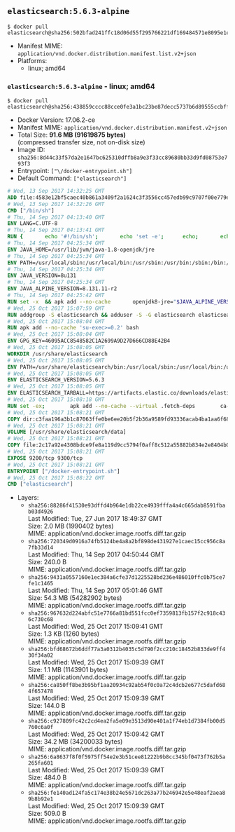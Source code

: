 ## `elasticsearch:5.6.3-alpine`

```console
$ docker pull elasticsearch@sha256:502bfad241ffc18d06d55f295766221df169484571e8095e1eff6fd0d423d248
```

-	Manifest MIME: `application/vnd.docker.distribution.manifest.list.v2+json`
-	Platforms:
	-	linux; amd64

### `elasticsearch:5.6.3-alpine` - linux; amd64

```console
$ docker pull elasticsearch@sha256:438859cccc88cce0fe3a1bc23be87decc5737b6d89555ccbffce96887ee1e63c
```

-	Docker Version: 17.06.2-ce
-	Manifest MIME: `application/vnd.docker.distribution.manifest.v2+json`
-	Total Size: **91.6 MB (91619875 bytes)**  
	(compressed transfer size, not on-disk size)
-	Image ID: `sha256:8d44c33f57da2e1647bc625310dffb8a9e3f33cc89680bb33d9fd08753e793f3`
-	Entrypoint: `["\/docker-entrypoint.sh"]`
-	Default Command: `["elasticsearch"]`

```dockerfile
# Wed, 13 Sep 2017 14:32:25 GMT
ADD file:4583e12bf5caec40b861a3409f2a1624c3f3556cc457edb99c9707f00e779e45 in / 
# Wed, 13 Sep 2017 14:32:26 GMT
CMD ["/bin/sh"]
# Thu, 14 Sep 2017 04:13:40 GMT
ENV LANG=C.UTF-8
# Thu, 14 Sep 2017 04:13:41 GMT
RUN { 		echo '#!/bin/sh'; 		echo 'set -e'; 		echo; 		echo 'dirname "$(dirname "$(readlink -f "$(which javac || which java)")")"'; 	} > /usr/local/bin/docker-java-home 	&& chmod +x /usr/local/bin/docker-java-home
# Thu, 14 Sep 2017 04:25:34 GMT
ENV JAVA_HOME=/usr/lib/jvm/java-1.8-openjdk/jre
# Thu, 14 Sep 2017 04:25:34 GMT
ENV PATH=/usr/local/sbin:/usr/local/bin:/usr/sbin:/usr/bin:/sbin:/bin:/usr/lib/jvm/java-1.8-openjdk/jre/bin:/usr/lib/jvm/java-1.8-openjdk/bin
# Thu, 14 Sep 2017 04:25:34 GMT
ENV JAVA_VERSION=8u131
# Thu, 14 Sep 2017 04:25:34 GMT
ENV JAVA_ALPINE_VERSION=8.131.11-r2
# Thu, 14 Sep 2017 04:25:42 GMT
RUN set -x 	&& apk add --no-cache 		openjdk8-jre="$JAVA_ALPINE_VERSION" 	&& [ "$JAVA_HOME" = "$(docker-java-home)" ]
# Wed, 25 Oct 2017 15:07:59 GMT
RUN addgroup -S elasticsearch && adduser -S -G elasticsearch elasticsearch
# Wed, 25 Oct 2017 15:08:04 GMT
RUN apk add --no-cache 'su-exec>=0.2' bash
# Wed, 25 Oct 2017 15:08:04 GMT
ENV GPG_KEY=46095ACC8548582C1A2699A9D27D666CD88E42B4
# Wed, 25 Oct 2017 15:08:05 GMT
WORKDIR /usr/share/elasticsearch
# Wed, 25 Oct 2017 15:08:05 GMT
ENV PATH=/usr/share/elasticsearch/bin:/usr/local/sbin:/usr/local/bin:/usr/sbin:/usr/bin:/sbin:/bin:/usr/lib/jvm/java-1.8-openjdk/jre/bin:/usr/lib/jvm/java-1.8-openjdk/bin
# Wed, 25 Oct 2017 15:08:05 GMT
ENV ELASTICSEARCH_VERSION=5.6.3
# Wed, 25 Oct 2017 15:08:05 GMT
ENV ELASTICSEARCH_TARBALL=https://artifacts.elastic.co/downloads/elasticsearch/elasticsearch-5.6.3.tar.gz ELASTICSEARCH_TARBALL_ASC=https://artifacts.elastic.co/downloads/elasticsearch/elasticsearch-5.6.3.tar.gz.asc ELASTICSEARCH_TARBALL_SHA1=d5e4b61038f2cc3ec7ae5cbecf3406c7ecc7a1c4
# Wed, 25 Oct 2017 15:08:18 GMT
RUN set -ex; 		apk add --no-cache --virtual .fetch-deps 		ca-certificates 		gnupg 		openssl 		tar 	; 		wget -O elasticsearch.tar.gz "$ELASTICSEARCH_TARBALL"; 		if [ "$ELASTICSEARCH_TARBALL_SHA1" ]; then 		echo "$ELASTICSEARCH_TARBALL_SHA1 *elasticsearch.tar.gz" | sha1sum -c -; 	fi; 		if [ "$ELASTICSEARCH_TARBALL_ASC" ]; then 		wget -O elasticsearch.tar.gz.asc "$ELASTICSEARCH_TARBALL_ASC"; 		export GNUPGHOME="$(mktemp -d)"; 		gpg --keyserver ha.pool.sks-keyservers.net --recv-keys "$GPG_KEY"; 		gpg --batch --verify elasticsearch.tar.gz.asc elasticsearch.tar.gz; 		rm -rf "$GNUPGHOME" elasticsearch.tar.gz.asc; 	fi; 		tar -xf elasticsearch.tar.gz --strip-components=1; 	rm elasticsearch.tar.gz; 		apk del .fetch-deps; 		mkdir -p ./plugins; 	for path in 		./data 		./logs 		./config 		./config/scripts 	; do 		mkdir -p "$path"; 		chown -R elasticsearch:elasticsearch "$path"; 	done; 		export ES_JAVA_OPTS='-Xms32m -Xmx32m'; 	if [ "${ELASTICSEARCH_VERSION%%.*}" -gt 1 ]; then 		elasticsearch --version; 	else 		elasticsearch -v; 	fi
# Wed, 25 Oct 2017 15:08:21 GMT
COPY dir:c3faa196a3b1c87063ffe0be6ee20b5f2b36a9589fd93336acab4ba1aa6f6855 in ./config 
# Wed, 25 Oct 2017 15:08:21 GMT
VOLUME [/usr/share/elasticsearch/data]
# Wed, 25 Oct 2017 15:08:21 GMT
COPY file:2c17a92e4308bdce9fe8a119d9cc5794f0aff8c512a55882b834e2e8404b0112 in / 
# Wed, 25 Oct 2017 15:08:21 GMT
EXPOSE 9200/tcp 9300/tcp
# Wed, 25 Oct 2017 15:08:21 GMT
ENTRYPOINT ["/docker-entrypoint.sh"]
# Wed, 25 Oct 2017 15:08:22 GMT
CMD ["elasticsearch"]
```

-	Layers:
	-	`sha256:88286f41530e93dffd4b964e1db22ce4939fffa4a4c665dab8591fbab03d4926`  
		Last Modified: Tue, 27 Jun 2017 18:49:37 GMT  
		Size: 2.0 MB (1990402 bytes)  
		MIME: application/vnd.docker.image.rootfs.diff.tar.gzip
	-	`sha256:720349d0916a74fb5124be4a8a2bf898de431927e1caec15cc956c8a7fb33d14`  
		Last Modified: Thu, 14 Sep 2017 04:50:44 GMT  
		Size: 240.0 B  
		MIME: application/vnd.docker.image.rootfs.diff.tar.gzip
	-	`sha256:9431a0557160e1ec384a6cfe37d1225528bd236e486010ffc0b75ce7fe1c1465`  
		Last Modified: Thu, 14 Sep 2017 05:01:46 GMT  
		Size: 54.3 MB (54282902 bytes)  
		MIME: application/vnd.docker.image.rootfs.diff.tar.gzip
	-	`sha256:967632d224abfc51e7766a81bd551fcc0ef7359813fb157f2c918c436c730c68`  
		Last Modified: Wed, 25 Oct 2017 15:09:41 GMT  
		Size: 1.3 KB (1260 bytes)  
		MIME: application/vnd.docker.image.rootfs.diff.tar.gzip
	-	`sha256:bfd68672b6ddf77a3a0312b4035c5d790f2cc210c18452b833de9ff430f34a02`  
		Last Modified: Wed, 25 Oct 2017 15:09:39 GMT  
		Size: 1.1 MB (1143901 bytes)  
		MIME: application/vnd.docker.image.rootfs.diff.tar.gzip
	-	`sha256:ca850ff8be3b95bf1aa20934c92ab54f0c0a72c4dcb2e677c5dafd684f657478`  
		Last Modified: Wed, 25 Oct 2017 15:09:39 GMT  
		Size: 144.0 B  
		MIME: application/vnd.docker.image.rootfs.diff.tar.gzip
	-	`sha256:c927809fc42c2cd4ea2fa5e09e3513d90e401a1f74eb1d7384fb00d5760c6a0f`  
		Last Modified: Wed, 25 Oct 2017 15:09:42 GMT  
		Size: 34.2 MB (34200033 bytes)  
		MIME: application/vnd.docker.image.rootfs.diff.tar.gzip
	-	`sha256:6a8637f8f0f5975ff54e2e3b51cee81222b9b8cc345bf0473f762b5a265fa601`  
		Last Modified: Wed, 25 Oct 2017 15:09:39 GMT  
		Size: 484.0 B  
		MIME: application/vnd.docker.image.rootfs.diff.tar.gzip
	-	`sha256:fe140ad124fa5c174e38b24e5671dc263a77b246942e5e48eaf2aea89b8b92e1`  
		Last Modified: Wed, 25 Oct 2017 15:09:39 GMT  
		Size: 509.0 B  
		MIME: application/vnd.docker.image.rootfs.diff.tar.gzip
